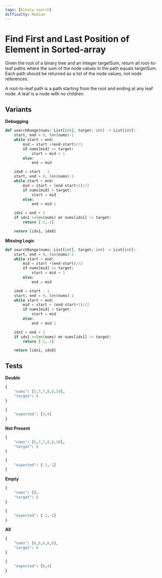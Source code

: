 ```yaml
---
tags: [binary search]
difficulty: Medium
---
```


# Find First and Last Position of Element in Sorted-array
Given the root of a binary tree and an integer targetSum, return all root-to-leaf paths where the sum of the node values in the path equals targetSum. Each path should be returned as a list of the node values, not node references.

A root-to-leaf path is a path starting from the root and ending at any leaf node. A leaf is a node with no children.

## Variants

**Debugging**
```python
def searchRange(nums: List[int], target: int) -> List[int]:
    start, end = 0, len(nums)-1
    while start < end:
        mid = start +(end-start)//2
        if nums[mid] <= target:
            start = mid + 1
        else:
            end = mid

    idx0 = start - 1
    start, end = 0, len(nums)-1
    while start < end:
        mid = start + (end-start+1)//2
        if nums[mid] < target:
            start = mid
        else:
            end = mid-1

    idx1 = end + 1
    if idx1 >=len(nums) or nums[idx1] != target:
        return [-1,-1]

    return [idx1, idx0]
```

**Missing Logic**
```python
def searchRange(nums: List[int], target: int) -> List[int]:
    start, end = 0, len(nums)-1
    while start < end:
        mid = start +(end-start)//2
        if nums[mid] <= target:
            start = mid + 1
        else:
            end = mid

    idx0 = start - 1
    start, end = 0, len(nums)-1
    while start < end:
        mid = start + (end-start+1)//2
        if nums[mid] < target:
            start = mid
        else:
            end = mid-1

    idx1 = end + 1
    if idx1 >=len(nums) or nums[idx1] != target:
        return [-1,-1]

    return [idx1, idx0]
```

## Tests

**Double**
```python
{
    "nums": [5,7,7,8,8,10],
    "target": 8
}
```

```python
{
    "expected": [3,4]
}
```

**Not Present**
```python
{
    "nums": [5,7,7,8,8,10],
    "target": 6
}
```

```python
{
    "expected": [-1,-1]
}
```

**Empty**
```python
{
    "nums": [],
    "target": 6
}
```

```python
{
    "expected": [-1,-1]
}
```

**All**
```python
{
    "nums": [6,6,6,6,6],
    "target": 6
}
```

```python
{
    "expected": [0,4]
}
```